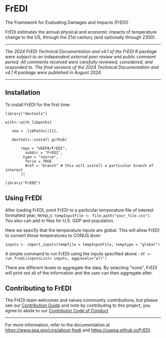 # FrEDI
The Framework for Evaluating Damages and Impacts (FrEDI)

FrEDI estimates the annual physical and economic impacts of temperature change to the US, through the 21st century (and optionally through 2300).

***
<em>The 2024 FrEDI Technical Documentation and v4.1 of the FrEDI R package were subject to an independent external peer review and public comment period. All comments received were carefully reviewed, considered, and responded to. The final versions of the 2024 Technical Documentation and v4.1 R package were published in August 2024.</em> 
***

## Installation

To install FrEDI for the first time:

`library("devtools")`

 ```
 withr::with_libpaths(  
 
    new = .libPaths()[1],  
    
    devtools::install_github(  
    
        repo = "USEPA/FrEDI",  
          subdir = "FrEDI",  
         type = "source",  
          force = TRUE  
          #ref = "branch" # this will install a particular branch of interest
        ))
```

`library("FrEDI")`

## Using FrEDI
 After loading FrEDI, point FrEDI to a particular temperature file of 
 interest formatted year, temp_c:
 `tempInputFile <- file.path("your_file.csv")`.  
 You also can add in files for U.S. GDP and population.

 Here we specify that the temperature inputs are global. This will
 allow FrEDI to convert those temperatures to CONUS level:
 
`inputs <- import_inputs(tempfile = tempInputFile, temptype = "global")`

 A simple command to run FrEDI using the inputs specified above : 
`df <- run_fredi(inputsList= inputs, aggLevels="all")`
                
 There are different levels to aggregate the data. By selecting "none",
 FrEDI will print out all of the information and the user can then aggregate after.

## Contributing to FrEDI

The FrEDI team welcomes and values community contributions, but please
see our [Contribution Guide](FrEDI/vignettes/articles/contributing.Rmd) and note
by contributing to this project, you agree to abide to our [Contributor
Code of Conduct](FrEDI/CODE_OF_CONDUCT.md)

 ----------------------------------------------------------------------------------
 For more information, refer to the documentation at https://www.epa.gov/cira/about-fredi and https://usepa.github.io/FrEDI.
